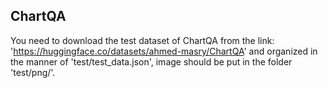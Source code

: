 ## ChartQA
You need to download the test dataset of ChartQA from the link: 'https://huggingface.co/datasets/ahmed-masry/ChartQA' and organized in the manner of 'test/test_data.json', image should be put in the folder 'test/png/'.